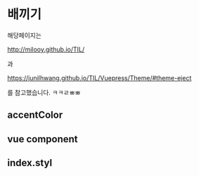 # 배끼기
해당페이지는 

http://milooy.github.io/TIL/

과

https://junilhwang.github.io/TIL/Vuepress/Theme/#theme-eject

를 참고했습니다. ㅋㅋㄹㅃㅃ

## accentColor

## vue component

## index.styl